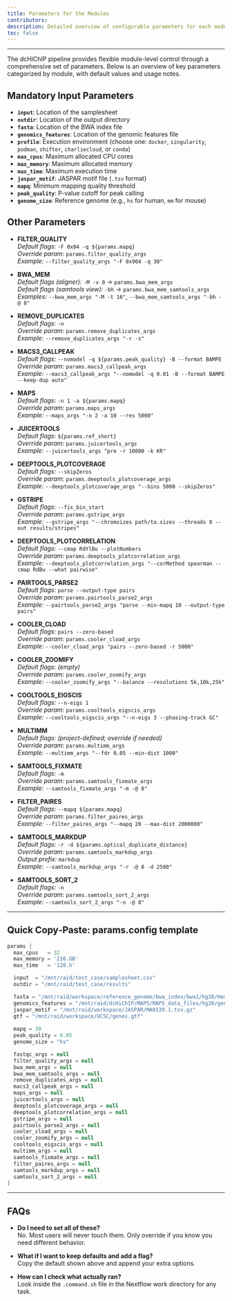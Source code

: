 ```yaml
---
title: Parameters for the Modules
contributors:
description: Detailed overview of configurable parameters for each module in the dcHiChIP pipeline.
toc: false
---
```

---
The dcHiChIP pipeline provides flexible module-level control through a comprehensive set of parameters. Below is an overview of key parameters categorized by module, with default values and usage notes.


## Mandatory Input Parameters

- **`input`**: Location of the samplesheet  
- **`outdir`**: Location of the output directory  
- **`fasta`**: Location of the BWA index file  
- **`genomics_features`**: Location of the genomic features file  
- **`profile`**: Execution environment (choose one: `docker`, `singularity`, `podman`, `shifter`, `charliecloud`, or `conda`)  
- **`max_cpus`**: Maximum allocated CPU cores  
- **`max_memory`**: Maximum allocated memory  
- **`max_time`**: Maximum execution time  
- **`jaspar_motif`**: JASPAR motif file (`.tsv` format)  
- **`mapq`**: Minimum mapping quality threshold  
- **`peak_quality`**: P-value cutoff for peak calling  
- **`genome_size`**: Reference genome (e.g., `hs` for human, `mm` for mouse)  

## Other Parameters

- **FILTER_QUALITY**  
  *Default flags:* `-F 0x04 -q ${params.mapq}`  
  *Override param:* `params.filter_quality_args`  
  *Example:* `--filter_quality_args "-F 0x904 -q 30"`

- **BWA_MEM**  
  *Default flags (aligner):* `-M -v 0` → `params.bwa_mem_args`  
  *Default flags (samtools view):* `-bh` → `params.bwa_mem_samtools_args`  
  *Examples:* `--bwa_mem_args "-M -t 16"`, `--bwa_mem_samtools_args "-bh -@ 8"`

- **REMOVE_DUPLICATES**  
  *Default flags:* `-n`  
  *Override param:* `params.remove_duplicates_args`  
  *Example:* `--remove_duplicates_args "-r -s"`

- **MACS3_CALLPEAK**  
  *Default flags:* `--nomodel -q ${params.peak_quality} -B --format BAMPE`  
  *Override param:* `params.macs3_callpeak_args`  
  *Example:* `--macs3_callpeak_args "--nomodel -q 0.01 -B --format BAMPE --keep-dup auto"`

- **MAPS**  
  *Default flags:* `-n 1 -a ${params.mapq}`  
  *Override param:* `params.maps_args`  
  *Example:* `--maps_args "-n 2 -a 10 --res 5000"`

- **JUICERTOOLS**  
  *Default flags:* `${params.ref_short}`  
  *Override param:* `params.juicertools_args`  
  *Example:* `--juicertools_args "pre -r 10000 -k KR"`

- **DEEPTOOLS_PLOTCOVERAGE**  
  *Default flags:* `--skipZeros`  
  *Override param:* `params.deeptools_plotcoverage_args`  
  *Example:* `--deeptools_plotcoverage_args "--bins 5000 --skipZeros"`

- **GSTRIPE**  
  *Default flags:* `--fix_bin_start`  
  *Override param:* `params.gstripe_args`  
  *Example:* `--gstripe_args "--chromsizes path/to.sizes --threads 8 --out results/stripes"`

- **DEEPTOOLS_PLOTCORRELATION**  
  *Default flags:* `--cmap RdYlBu --plotNumbers`  
  *Override param:* `params.deeptools_plotcorrelation_args`  
  *Example:* `--deeptools_plotcorrelation_args "--corMethod spearman --cmap RdBu --what pairwise"`

- **PAIRTOOLS_PARSE2**  
  *Default flags:* `parse --output-type pairs`  
  *Override param:* `params.pairtools_parse2_args`  
  *Example:* `--pairtools_parse2_args "parse --min-mapq 10 --output-type pairs"`

- **COOLER_CLOAD**  
  *Default flags:* `pairs --zero-based`  
  *Override param:* `params.cooler_cload_args`  
  *Example:* `--cooler_cload_args "pairs --zero-based -r 5000"`

- **COOLER_ZOOMIFY**  
  *Default flags:* *(empty)*  
  *Override param:* `params.cooler_zoomify_args`  
  *Example:* `--cooler_zoomify_args "--balance --resolutions 5k,10k,25k"`

- **COOLTOOLS_EIGSCIS**  
  *Default flags:* `--n-eigs 1`  
  *Override param:* `params.cooltools_eigscis_args`  
  *Example:* `--cooltools_eigscis_args "--n-eigs 3 --phasing-track GC"`

- **MULTIMM**  
  *Default flags:* *(project-defined; override if needed)*  
  *Override param:* `params.multimm_args`  
  *Example:* `--multimm_args "--fdr 0.05 --min-dist 1000"`

- **SAMTOOLS_FIXMATE**  
  *Default flags:* `-m`  
  *Override param:* `params.samtools_fixmate_args`  
  *Example:* `--samtools_fixmate_args "-m -@ 8"`

- **FILTER_PAIRES**  
  *Default flags:* `--mapq ${params.mapq}`  
  *Override param:* `params.filter_paires_args`  
  *Example:* `--filter_paires_args "--mapq 20 --max-dist 2000000"`

- **SAMTOOLS_MARKDUP**  
  *Default flags:* `-r -d ${params.optical_duplicate_distance}`  
  *Override param:* `params.samtools_markdup_args`  
  *Output prefix:* `markdup`  
  *Example:* `--samtools_markdup_args "-r -@ 8 -d 2500"`

- **SAMTOOLS_SORT_2**  
  *Default flags:* `-n`  
  *Override param:* `params.samtools_sort_2_args`  
  *Example:* `--samtools_sort_2_args "-n -@ 8"`

---

## Quick Copy‑Paste: params.config template

```groovy
params {
  max_cpus   = 32
  max_memory = '216.GB'
  max_time   = '120.h'

  input  = "/mnt/raid/test_case/samplesheet.csv"
  outdir = "/mnt/raid/test_case/results"

  fasta = "/mnt/raid/workspace/reference_genome/bwa_index/bwa1/hg38/Homo_sapiens_assembly38.fasta"
  genomics_features = "/mnt/raid/dcHiChIP/MAPS/MAPS_data_files/hg38/genomic_features/F_GC_M_MboI_10Kb_el.GRCh38.txt"
  jaspar_motif = "/mnt/raid/workspace/JASPAR/MA0139.1.tsv.gz"
  gtf = "/mnt/raid/workspace/UCSC/genes.gtf"
    
  mapq = 30
  peak_quality = 0.05
  genome_size = "hs"

  fastqc_args = null
  filter_quality_args = null
  bwa_mem_args = null
  bwa_mem_samtools_args = null
  remove_duplicates_args = null
  macs3_callpeak_args = null
  maps_args = null
  juicertools_args = null
  deeptools_plotcoverage_args = null
  deeptools_plotcorrelation_args = null
  gstripe_args = null
  pairtools_parse2_args = null
  cooler_cload_args = null
  cooler_zoomify_args = null
  cooltools_eigscis_args = null
  multimm_args = null
  samtools_fixmate_args = null
  filter_paires_args = null
  samtools_markdup_args = null
  samtools_sort_2_args = null
}
```

---

## FAQs
- **Do I need to set all of these?**  
  No. Most users will never touch them. Only override if you know you need different behavior.

- **What if I want to keep defaults and add a flag?**  
  Copy the default shown above and append your extra options.

- **How can I check what actually ran?**  
  Look inside the `.command.sh` file in the Nextflow work directory for any task.
